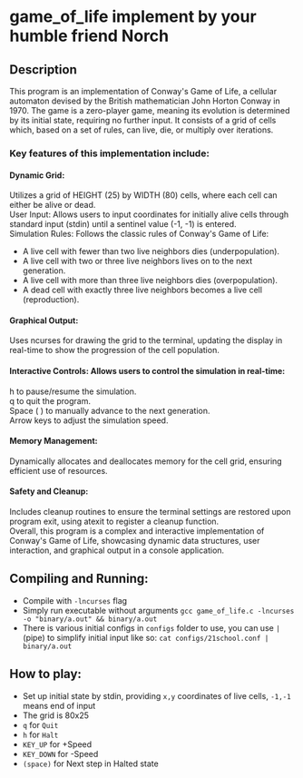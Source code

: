 # game_of_life implement by your humble friend Norch

## Description
This program is an implementation of Conway's Game of Life, a cellular automaton devised by the British mathematician John Horton Conway in 1970. The game is a zero-player game, meaning its evolution is determined by its initial state, requiring no further input. It consists of a grid of cells which, based on a set of rules, can live, die, or multiply over iterations.

### Key features of this implementation include:

#### Dynamic Grid: 
Utilizes a grid of HEIGHT (25) by WIDTH (80) cells, where each cell can either be alive or dead. <br>
User Input: Allows users to input coordinates for initially alive cells through standard input (stdin) until a sentinel value (-1, -1) is entered. <br>
Simulation Rules: Follows the classic rules of Conway's Game of Life: <br>
- A live cell with fewer than two live neighbors dies (underpopulation). <br>
- A live cell with two or three live neighbors lives on to the next generation. <br>
- A live cell with more than three live neighbors dies (overpopulation). <br>
- A dead cell with exactly three live neighbors becomes a live cell (reproduction). <br>
#### Graphical Output: 
Uses ncurses for drawing the grid to the terminal, updating the display in real-time to show the progression of the cell population. <br>
#### Interactive Controls: Allows users to control the simulation in real-time:
h to pause/resume the simulation. <br>
q to quit the program. <br>
Space ( ) to manually advance to the next generation. <br>
Arrow keys to adjust the simulation speed. <br>
#### Memory Management: 
Dynamically allocates and deallocates memory for the cell grid, ensuring efficient use of resources. <br>
#### Safety and Cleanup: 
Includes cleanup routines to ensure the terminal settings are restored upon program exit, using atexit to register a cleanup function. <br>
Overall, this program is a complex and interactive implementation of Conway's Game of Life, showcasing dynamic data structures, user interaction, and graphical output in a console application. <br>

## Compiling and Running:
- Compile with `-lncurses` flag
- Simply run executable without arguments `gcc game_of_life.c -lncurses -o "binary/a.out" && binary/a.out`
- There is various initial configs in `configs` folder to use, you can use `|` (pipe) to simplify initial input like so: `cat configs/21school.conf | binary/a.out`

## How to play:
- Set up initial state by stdin, providing `x,y` coordinates of live cells, `-1,-1` means end of input
- The grid is 80x25
- `q` for `Quit`
- `h` for `Halt`
- `KEY_UP` for +Speed
- `KEY_DOWN` for -Speed
- `(space)` for Next step in Halted state


